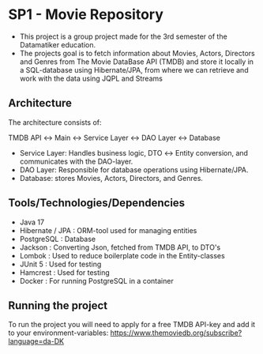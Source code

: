 # SP1 - Movie Repository
- This project is a group project made for the 3rd semester of the Datamatiker education.
- The projects goal is to fetch information about Movies, Actors, Directors and Genres from The Movie DataBase API (TMDB) and store it locally in a SQL-database using Hibernate/JPA, from where we can retrieve and work with the data using JQPL and Streams 

## Architecture
The architecture consists of:

TMDB API ↔ Main ↔ Service Layer ↔ DAO Layer ↔ Database

- Service Layer: Handles business logic, DTO ↔ Entity conversion, and communicates with the DAO-layer.  
- DAO Layer: Responsible for database operations using Hibernate/JPA.  
- Database: stores Movies, Actors, Directors, and Genres.  

## Tools/Technologies/Dependencies
- Java 17
- Hibernate / JPA : ORM-tool used for managing entities 
- PostgreSQL : Database
- Jackson : Converting Json, fetched from TMDB API, to DTO's 
- Lombok : Used to reduce boilerplate code in the Entity-classes
- JUnit 5 : Used for testing
- Hamcrest : Used for testing
- Docker : For running PostgreSQL in a container

## Running the project
To run the project you will need to apply for a free TMDB API-key and add it to your environment-variables: https://www.themoviedb.org/subscribe?language=da-DK

